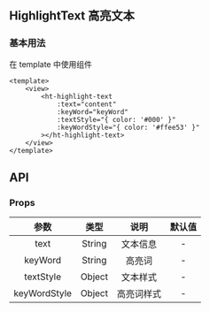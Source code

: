 ## HighlightText 高亮文本

### 基本用法

在 template 中使用组件

```vue
<template>
    <view>
        <ht-highlight-text
            :text="content"
            :keyWord="keyWord"
            :textStyle="{ color: '#000' }"
            :keyWordStyle="{ color: '#ffee53' }"
        ></ht-highlight-text>
    </view>
</template>
```

## API

### Props

|     参数     |  类型  |    说明    | 默认值 |
| :----------: | :----: | :--------: | :----: |
|     text     | String |  文本信息  |   -    |
|   keyWord    | String |   高亮词   |   -    |
|  textStyle   | Object |  文本样式  |   -    |
| keyWordStyle | Object | 高亮词样式 |   -    |
